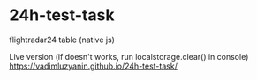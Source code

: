 # 24h-test-task
flightradar24 table (native js)

Live version (if doesn't works, run localstorage.clear() in console) https://vadimluzyanin.github.io/24h-test-task/
